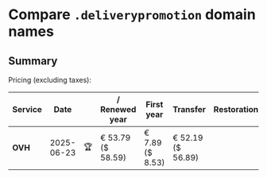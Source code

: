 # Compare `.deliverypromotion` domain names

## Summary

Pricing (excluding taxes):

| Service | Date |  | / Renewed year | First year | Transfer | Restoration |
|--|--|--|--|--|--|--|
| **OVH** | 2025-06-23 | 🏆 | € 53.79<br>($ 58.59) | € 7.89<br>($ 8.53) | € 52.19<br>($ 56.89) |  |
